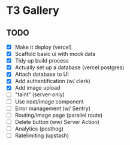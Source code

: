 # T3 Gallery

## TODO

- [x] Make it deploy (vercel)
- [x] Scaffold basic ui with mock data
- [x] Tidy up build process
- [x] Actually set up a database (vercel postgres)
- [x] Attach database to UI
- [x] Add authentification (w/ clerk)
- [x] Add image upload
- [ ] "taint" (server-only)
- [ ] Use next/image component
- [ ] Error management (w/ Sentry)
- [ ] Routing/image page (parallel route)
- [ ] Delete button (ww/ Server Action)
- [ ] Analytics (posthog)
- [ ] Ratelimiting (upstash)